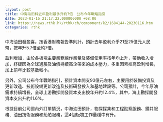 ```yaml
---
layout: post
title: 中海油田料去年盈利最多升約7倍　公布今年戰略指引
date: 2023-01-16 21:17:22.000000000 +08:00
link: https://news.rthk.hk/rthk/ch/component/k2/1684144-20230116.htm
categories: rthk
---
```


中海油田發盈喜，按香港財務報告準則計，預計去年盈利介乎21至25億元人民幣，按年升5.7倍至約7倍。

盈利增加，由於各板塊主要業務線作業量及裝備使用率按年均上升，帶動收入增加，紓緩因為全球通脹及油價持續高企帶來的成本壓力，多重因素推高盈利增長，加上前年比較基數較小。

另外，公司公布今年戰略指引，預計資本開支93億元左右，主要用於裝備投資及更新改造、技術設備更新改造及技術研發投入和基地建設等。公司預計，今年原油需求持續增長，全球上游勘探開發資本支出按年升約12.4%，其中，海上勘探開發資本支出升約11.6%。

根據目前公司國內外訂單情況，中海油田預計，物探採集和工程勘察服務、鑽井服務、油田技術服務和船舶服務，這4個板塊工作量穩中有升。

